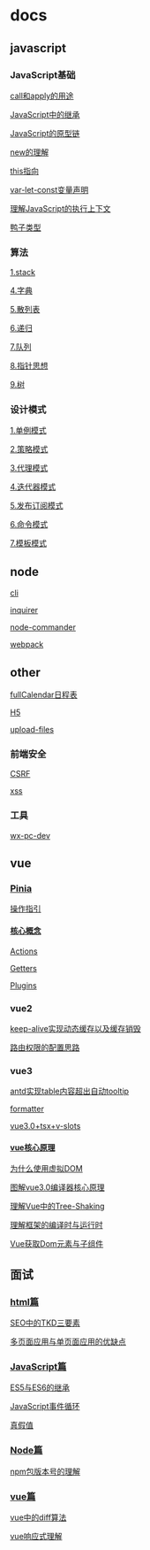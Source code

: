 # docs
## javascript
### JavaScript基础
[call和apply的用途](./docs/javascript/JavaScript基础/call和apply的用途.md)
[JavaScript中的继承](./docs/javascript/JavaScript基础/JavaScript中的继承.md)
[JavaScript的原型链](./docs/javascript/JavaScript基础/JavaScript的原型链.md)
[new的理解](./docs/javascript/JavaScript基础/new的理解.md)
[this指向](./docs/javascript/JavaScript基础/this指向.md)
[var-let-const变量声明](./docs/javascript/JavaScript基础/var-let-const变量声明.md)
[理解JavaScript的执行上下文](./docs/javascript/JavaScript基础/理解JavaScript的执行上下文.md)
[鸭子类型](./docs/javascript/JavaScript基础/鸭子类型.md)
### 算法
[1.stack](./docs/javascript/算法/1.stack/README.md)
[4.字典](./docs/javascript/算法/4.字典/README.md)
[5.散列表](./docs/javascript/算法/5.散列表/README.md)
[6.递归](./docs/javascript/算法/6.递归/README.md)
[7.队列](./docs/javascript/算法/7.队列/README.md)
[8.指针思想](./docs/javascript/算法/8.指针思想/README.md)
[9.树](./docs/javascript/算法/9.树/README.md)
### 设计模式
[1.单例模式](./docs/javascript/设计模式/1.单例模式/README.md)
[2.策略模式](./docs/javascript/设计模式/2.策略模式/README.md)
[3.代理模式](./docs/javascript/设计模式/3.代理模式/README.md)
[4.迭代器模式](./docs/javascript/设计模式/4.迭代器模式/README.md)
[5.发布订阅模式](./docs/javascript/设计模式/5.发布订阅模式/README.md)
[6.命令模式](./docs/javascript/设计模式/6.命令模式/README.md)
[7.模板模式](./docs/javascript/设计模式/7.模板模式/README.md)
## node
[cli](./docs/node/cli/README.md)
[inquirer](./docs/node/inquirer/README.md)
[node-commander](./docs/node/node-commander/README.md)
[webpack](./docs/node/webpack/README.md)
## other
[fullCalendar日程表](./docs/other/fullCalendar日程表/README.md)
[H5](./docs/other/H5.md)
[upload-files](./docs/other/upload-files/README.md)
### 前端安全
[CSRF](./docs/other/前端安全/CSRF/README.md)
[xss](./docs/other/前端安全/xss/README.md)
### 工具
[wx-pc-dev](./docs/other/工具/wx-pc-dev.md)
## vue
### [Pinia](./docs/vue/Pinia/README.md)
[操作指引](./docs/vue/Pinia/操作指引/README.md)
#### [核心概念](./docs/vue/Pinia/核心概念/README.md)
[Actions](./docs/vue/Pinia/核心概念/Actions.md)
[Getters](./docs/vue/Pinia/核心概念/Getters.md)
[Plugins](./docs/vue/Pinia/核心概念/Plugins.md)
### vue2
[keep-alive实现动态缓存以及缓存销毁](./docs/vue/vue2/keep-alive实现动态缓存以及缓存销毁.md)
[路由权限的配置思路](./docs/vue/vue2/路由权限的配置思路.md)
### vue3
[antd实现table内容超出自动tooltip](./docs/vue/vue3/antd实现table内容超出自动tooltip.md)
[formatter](./docs/vue/vue3/formatter/README.md)
[vue3.0+tsx+v-slots](./docs/vue/vue3/vue3.0+tsx+v-slots.md)
#### [vue核心原理](./docs/vue/vue3/vue核心原理/README.md)
[为什么使用虚拟DOM](./docs/vue/vue3/vue核心原理/为什么使用虚拟DOM.md)
[图解vue3.0编译器核心原理](./docs/vue/vue3/vue核心原理/图解vue3.0编译器核心原理.md)
[理解Vue中的Tree-Shaking](./docs/vue/vue3/vue核心原理/理解Vue中的Tree-Shaking.md)
[理解框架的编译时与运行时](./docs/vue/vue3/vue核心原理/理解框架的编译时与运行时.md)
[Vue获取Dom元素与子组件](./docs/vue/vue3/Vue获取Dom元素与子组件.md)
## 面试
### [html篇](./docs/面试/html篇/README.md)
[SEO中的TKD三要素](./docs/面试/html篇/SEO中的TKD三要素.md)
[多页面应用与单页面应用的优缺点](./docs/面试/html篇/多页面应用与单页面应用的优缺点.md)
### [JavaScript篇](./docs/面试/JavaScript篇/README.md)
[ES5与ES6的继承](./docs/面试/JavaScript篇/ES5与ES6的继承.md)
[JavaScript事件循环](./docs/面试/JavaScript篇/JavaScript事件循环.md)
[真假值](./docs/面试/JavaScript篇/真假值.md)
### [Node篇](./docs/面试/Node篇/README.md)
[npm包版本号的理解](./docs/面试/Node篇/npm包版本号的理解.md)
### [vue篇](./docs/面试/vue篇/README.md)
[vue中的diff算法](./docs/面试/vue篇/vue中的diff算法.md)
[vue响应式理解](./docs/面试/vue篇/vue响应式理解.md)
